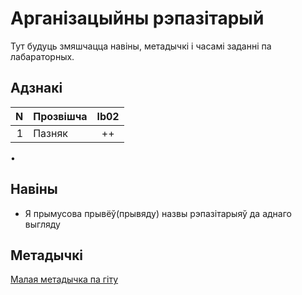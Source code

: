 # Арганізацыйны рэпазітарый

Тут будуць змяшчацца навіны, метадычкі і часамі заданні па лабараторных.

## Адзнакі


|N  |Прозвішча   |lb02|
|--:|:-----------|:--:|
|  1|Пазняк      |++|

 


 
•

## Навіны
* Я прымусова прывёў(прывяду) назвы рэпазітарыяў да аднаго выгляду

## Метадычкі
[Малая метадычка па гіту](https://github.com/BSU2013gr4Lego/Example/releases/download/gitPdf/AboutGit.pdf)
